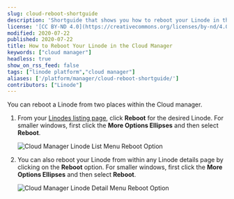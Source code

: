```yaml
---
slug: cloud-reboot-shortguide
description: 'Shortguide that shows you how to reboot your Linode in the Cloud Manager.'
license: '[CC BY-ND 4.0](https://creativecommons.org/licenses/by-nd/4.0)'
modified: 2020-07-22
published: 2020-07-22
title: How to Reboot Your Linode in the Cloud Manager
keywords: ["cloud manager"]
headless: true
show_on_rss_feed: false
tags: ["linode platform","cloud manager"]
aliases: ['/platform/manager/cloud-reboot-shortguide/']
contributors: ["Linode"]
---
```


You can reboot a Linode from two places within the Cloud manager.

1. From your [Linodes listing page](https://cloud.linode.com/linodes), click **Reboot** for the desired Linode. For smaller windows, first click the **More Options Ellipses** and then select **Reboot**.

    ![Cloud Manager Linode List Menu Reboot Option](classic-to-cloud-manager-linode-list-reboot-menu.png "Cloud Manager Linode List Menu Reboot Option")

1. You can also reboot your Linode from within any Linode details page by clicking on the **Reboot** option. For smaller windows, first click the **More Options Ellipses** and then select **Reboot**.

    ![Cloud Manager Linode Detail Menu Reboot Option](classic-to-cloud-manager-linode-detail-reboot-menu.png "Cloud Manager Linode Detail Menu Reboot Option")

